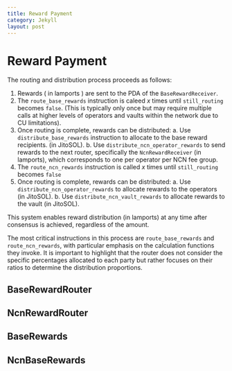 ```yaml
---
title: Reward Payment
category: Jekyll
layout: post
---
```


# Reward Payment

The routing and distribution process proceeds as follows:

1. Rewards ( in lamports ) are sent to the PDA of the `BaseRewardReceiver`.
2. The `route_base_rewards` instruction is caleed *x* times until `still_routing` becomes `false`. (This is typically only once but may require multiple calls at higher levels of operators and vaults within the network due to CU limitations).
3. Once routing is complete, rewards can be distributed:
    a. Use `distribute_base_rewards` instruction to allocate to the base reward recipients. (in JitoSOL).
    b. Use `distribute_ncn_operator_rewards` to send rewards to the next router, specifically the `NcnRewardReceiver` (in lamports), which corresponds to one per operator per NCN fee group.
4. The `route_ncn_rewards` instruction is called *x* times until `still_routing` becomes `false`
5. Once routing is complete, rewards can be distributed: 
    a. Use `distribute_ncn_operator_rewards` to allocate rewards to the operators (in JitoSOL).
    b. Use `distribute_ncn_vault_rewards` to allocate rewards to the vault (in JitoSOL).

This system enables reward distribution (in lamports) at any time after consensus is achieved, regardless of the amount.

The most critical instructions in this process are `route_base_rewards` and `route_ncn_rewards`, with particular emphasis on the calculation functions they invoke.
It is important to highlight that the router does not consider the specific percentages allocated to each party but rather focuses on their ratios to determine the distribution proportions.


## BaseRewardRouter

## NcnRewardRouter

## BaseRewards

## NcnBaseRewards
